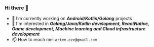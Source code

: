 ### Hi there 👋

- 🔭 I’m currently working on ***Android/Kotlin/Golang*** projects
- 🌱 I'm interested in ***Golang/Java/Kotlin development, ReactNative, Game development, Machine learning and Cloud infrastructure development***
- 📫 How to reach me: `artem.ezv@gmail.com`

<!--
**aezvenkov/aezvenkov** is a ✨ _special_ ✨ repository because its `README.md` (this file) appears on your GitHub profile.

Here are some ideas to get you started:

...
- 🌱 I’m currently learning ...
- 👯 I’m looking to collaborate on ...
- 🤔 I’m looking for help with ...
- 💬 Ask me about ...
- 📫 How to reach me: ...
- 😄 Pronouns: ...
- ⚡ Fun fact: ...
-->
